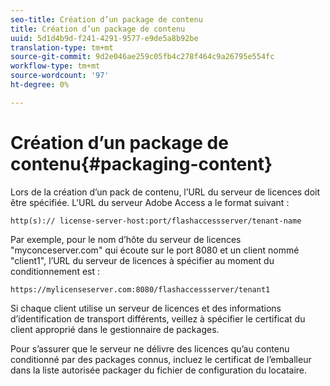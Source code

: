 ```yaml
---
seo-title: Création d’un package de contenu
title: Création d’un package de contenu
uuid: 5d1d4b9d-f241-4291-9577-e9de5a8b92be
translation-type: tm+mt
source-git-commit: 9d2e046ae259c05fb4c278f464c9a26795e554fc
workflow-type: tm+mt
source-wordcount: '97'
ht-degree: 0%

---
```



# Création d’un package de contenu{#packaging-content}

Lors de la création d’un pack de contenu, l’URL du serveur de licences doit être spécifiée. L&#39;URL du serveur Adobe Access a le format suivant :

```
http(s):// license-server-host:port/flashaccessserver/tenant-name
```

Par exemple, pour le nom d’hôte du serveur de licences &quot;myconceserver.com&quot; qui écoute sur le port 8080 et un client nommé &quot;client1&quot;, l’URL du serveur de licences à spécifier au moment du conditionnement est :

```
https://mylicenseserver.com:8080/flashaccessserver/tenant1
```

Si chaque client utilise un serveur de licences et des informations d’identification de transport différents, veillez à spécifier le certificat du client approprié dans le gestionnaire de packages.

Pour s’assurer que le serveur ne délivre des licences qu’au contenu conditionné par des packages connus, incluez le certificat de l’emballeur dans la liste autorisée packager du fichier de configuration du locataire.
